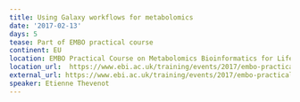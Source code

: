 ```yaml
---
title: Using Galaxy workflows for metabolomics
date: '2017-02-13'
days: 5
tease: Part of EMBO practical course
continent: EU
location: EMBO Practical Course on Metabolomics Bioinformatics for Life Scientists, Hinxton, United Kingdom
location_url:  https://www.ebi.ac.uk/training/events/2017/embo-practical-course-metabolomics-bioinformatics-life-scientists-3
external_url: https://www.ebi.ac.uk/training/events/2017/embo-practical-course-metabolomics-bioinformatics-life-scientists-3
speaker: Etienne Thevenot
---
```

